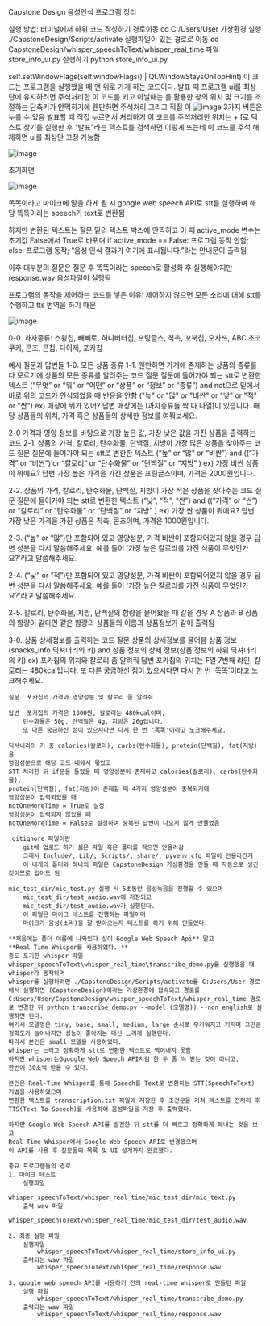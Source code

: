 Capstone Design 음성인식 프로그램 정리

실행 방법: 터미널에서 하위 코드 작성하기
	경로이동
	cd C:/Users/User
	가상환경 실행
	./CapstoneDesign/Scripts/activate
	실행파일이 있는 경로로 이동
	cd CapstoneDesign/whisper_speechToText/whisper_real_time
	파일 store_info_ui.py 실행하기
	python store_info_ui.py	

self.setWindowFlags(self.windowFlags() | Qt.WindowStaysOnTopHint)
	이 코드는 프로그램을 실행했을 때 맨 위로 가게 하는 코드이다. 
	발표 때 프로그램 ui를 최상단에 유지하려면 주석처리한 이 코드를 키고
	아닐때는 <windows>를 활용한 창의 위치 및 크기를 조절하는 단축키가 안먹히기에
	웬만하면 주석처리
	그리고 직접 이 ![image](https://github.com/user-attachments/assets/12015ed5-eb3e-42a0-9bc2-276829014cac) 3가지 버튼은 누를 수 있음 
	발표할 때 직접 누르면서 처리하기
	이 코드를 주석처리한 위치는
	<Ctrl> + f로 텍스트 찾기를 실행한 후 “발표”라는 텍스트를 검색하면
	이렇게 뜨는데 이 코드를 주석 해제하면 ui를 최상단 고정 가능함
 
![image](https://github.com/user-attachments/assets/65ea2853-e4aa-497e-ac44-dd65e84d61a3)


초기화면

![image](https://github.com/user-attachments/assets/238bcbbf-68ee-4132-a3e5-c82fdcbd6945)

똑똑이라고 마이크에 말을 하게 될 시 google web speech API로 stt를 실행하며
해당 똑똑이라는 speech가 text로 변환됨 

하지만 변환된 텍스트는 질문 밑의 텍스트 박스에 안찍히고 
이 때 active_mode 변수는 초기값 False에서 True로 바뀌며
if active_mode == False:
   프로그램 동작 안함;
else:
   프로그램 동작;
“음성 인식 결과가 여기에 표시됩니다.”라는 안내문이 출력됨

이후 대부분의 질문은 질문 후 똑똑이라는 speech로 활성화 후 실행해야지만
response.wav 음성파일이 실행됨

프로그램의 동작을 제어하는 코드를 넣은 이유:
   제어하지 않으면 모든 소리에 대해 stt를 수행하고 tts 번역을 하기 때문
   
![image](https://github.com/user-attachments/assets/1b52c570-8e96-422f-a89a-c2d4e492c225)


0-0. 과자종류: 
	스윙칩, 빼빼로, 허니버터칩, 프링글스, 칙촉, 꼬북칩, 오사쯔, ABC 초코쿠키, 콘초, 	콘칩, 다이제, 포카칩

예시 질문과 답변들
1-0. 모든 상품 종류
1-1. 웬만하면 가게에 존재하는 상품의 종류를 다 모르기에 상품의 모든 종류를 알려주는 코드
	질문	질문에 들어가야 되는 stt로 변환한 텍스트
		(“무엇” or “뭐” or “어떤” or “상품” or “정보” or “종류”)
		and not으로 밑에서 바로 위의 코드가 인식되었을 때 반응을 안함
		("높" or "많" or "비싼" or "낮" or "적" or "싼")
		ex) 매장에 뭐가 있어?
	답변	매장에는 (과자종류들 싹 다 나열)이 있습니다. 
		해당 상품들의 위치, 가격 혹은 상품들의 상세한 정보를 여쭤보세요.
 
2-0 가격과 영양 정보를 바탕으로 가장 높은 값, 가장 낮은 값을 가진 상품을 출력하는 코드
2-1. 상품의 가격, 칼로리, 탄수화물, 단백질, 지방이 가장 많은 상품을 찾아주는 코드
	질문	질문에 들어가야 되는 stt로 변환한 텍스트
		(“높” or “많” or “비싼”)
		and 
		((“가격” or “비싼”) or “칼로리” or “탄수화물” or “단백질” or “지방” )
		ex) 가장 비싼 상품이 뭐에요?
	답변	가장 높은 가격을 가진 상품은 프링글스이며,
		가격은 2000원입니다.

2-2. 상품의 가격, 칼로리, 탄수화물, 단백질, 지방이 가장 적은 상품을 찾아주는 코드
	질문	질문에 들어가야 되는 stt로 변환한 텍스트
		(“낮”, “적”, “싼”)
		and
		((“가격” or “싼”) or “칼로리” or “탄수화물” or “단백질” or “지방” )
		ex) 가장 싼 상품이 뭐에요?
	답변	가장 낮은 가격을 가진 상품은 칙촉, 콘초이며,
		가격은 1000원입니다.

2-3. (“높” or “많”)만 포함되어 있고 영양성분, 가격 비싼이 포함되어있지 않을 경우
	답변	성분을 다시 말씀해주세요.
		예를 들어 '가장 높은 칼로리를 가진 식품이 무엇인가요?'라고 말씀해주세요.

2-4. (“낮” or “적”)만 포함되어 있고 영양성분, 가격 비싼이 포함되어있지 않을 경우
	답변	성분을 다시 말씀해주세요.
		예를 들어 '가장 높은 칼로리를 가진 식품이 무엇인가요?'라고 말씀해주세요.

2-5. 칼로리, 탄수화물, 지방, 단백질의 함량을 물어봤을 때 같을 경우 
	A 상품과 B 상품의 함량이 같다면 같은 함량의 상품들의 이름과 상품정보가 같이 출력됨

3-0. 상품 상세정보를 출력하는 코드
	질문	상품의 상세정보를 물어봄
		상품 정보(snacks_info 딕셔너리의 키) 
		and
		상품 정보의 상세 정보(상품 정보의 하위 딕셔너리의 키)
		ex) 포카칩의 위치와 칼로리 좀 알려줘
	답변	포카칩의 위치는 F열 7번째 라인, 칼로리는 480kcal입니다.
		또 다른 궁금하신 점이 있으시다면 다시 한 번 '똑똑'이라고 노크해주세요.
	
	질문 	포카칩의 가격과 영양성분 및 칼로리 좀 알려줘

	답변	포카칩의 가격은 1300원, 칼로리는 480kcal이며, 
		탄수화물은 50g, 단백질은 4g, 지방은 26g입니다.
		또 다른 궁금하신 점이 있으시다면 다시 한 번 '똑똑'이라고 노크해주세요.

	딕셔너리의 키 중 calories(칼로리), carbs(탄수화물), protein(단백질), fat(지방)을 
	영양성분으로 해당 코드 내에서 묶었고 
	STT 처리한 뒤 if문을 돌렸을 때 영양성분이 존재하고 calories(칼로리), carbs(탄수화물), 
	protein(단백질), fat(지방)이 존재할 때 4가지 영양성분이 중복되기에 
	영양성분이 입력되었을 때
	notOneMoreTime = True로 설정, 
	영양성분이 입력되지 않았을 때 
	notOneMoreTime = False로 설정하여 중복된 답변이 나오지 않게 만들었음

	.gitignore 파일이란
		git에 업로드 하기 싫은 파일 혹은 폴더를 적으면 안올라감
		그래서 Include/, Lib/, Scripts/, share/, pyvenv.cfg 파일이 안올라간거
		이 네개의 폴더와 하나의 파일은 CapstoneDesign 가상환경을 만들 때 자동으로 생긴 것이므로 없어도 됨
	
	mic_test_dir/mic_test.py 실행 시 5초동안 음성녹음을 진행할 수 있으며 
		mic_test_dir/test_audio.wav에 저장되고
		mic_test_dir/test_audio.wav가 실행된다. 
		이 파일은 마이크 테스트를 진행하는 파일이며 
		마이크가 음성(소리)을 잘 받아오는지 테스트를 하기 위해 만들었다. 
	
	**처음에는 폴더 이름에 나와있다 싶이 Google Web Speech Api** 말고
	**Real Time Whisper를 사용하였다. **
	중도 포기한 whisper 파일
	whisper_speechToText\whisper_real_time\transcribe_demo.py를 실행했을 때 whisper가 동작하며
	whisper를 실행하려면 ./CapstoneDesign/Scripts/activate를 C:Users/User 경로에서 실행하면 (CapstoneDesign)이라는 가상환경에 접속되고 경로를 C:Users/User/CapstoneDesign/whisper_speechToText/whisper_real_time 경로로 변경한 뒤 python transcribe_demo.py --model (모델명)) --non_english로 실행하면 된다. 
	여기서 모델명은 tiny, base, small, medium, large 순서로 무거워지고 커지며 그만큼 정확도가 늘어나지만 성능이 좋아지는 대신 느리게 실행된다. 
	따라서 본인은 small 모델을 사용하였다. 
	whisper는 느리고 정확하게 stt로 변환한 텍스트로 찍어내지 못함
	하지만 whisper는Ggoogle Web Speech API처럼 한 두 줄 씩 받는 것이 아니고, 
	한번에 30초씩 받을 수 있다. 

	본인은 Real-Time Whisper를 통해 Speech를 Text로 변환하는 STT(SpeechToText) 기법을 사용하였으며
	변환한 텍스트를 transcription.txt 파일에 저장한 후 조건문을 거쳐 텍스트를 전처리 후
	TTS(Text To Speech)를 사용하여 음성파일을 저장 후 출력했다. 

	하지만 Google Web Speech API를 발견한 뒤 stt를 더 빠르고 정확하게 해내는 것을 보고 
	Real-Time Whisper에서 Google Web Speech API로 변경했으며 
	이 API를 사용 후 질문들의 목록 및 UI 설계까지 완료했다. 
	
	중요 프로그램들의 경로
	1. 마이크 테스트
		실행파일
			whisper_speechToText/whisper_real_time/mic_test_dir/mic_text.py
		출력 wav 파일
			whisper_speechToText/whisper_real_time/mic_test_dir/test_audio.wav

	2. 최종 실행 파일
		실행파일
			whisper_speechToText/whisper_real_time/store_info_ui.py
		출력되는 wav 파일
			whisper_speechToText/whisper_real_time/response.wav

	3. google web speech API를 사용하기 전의 real-time whisper로 만들던 파일
		실행 파일 
			whisper_speechToText/whisper_real_time/transcribe_demo.py
		출력되는 wav 파일
			whisper_speechToText/whisper_real_time/response.wav

	
